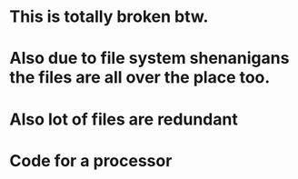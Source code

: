 # **This is totally broken btw.** 
# Also due to file system shenanigans the files are all over the place too. 
# Also lot of files are redundant
# Code for a processor
